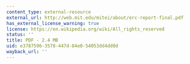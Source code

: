 ```yaml
---
content_type: external-resource
external_url: http://web.mit.edu/mitei/about/erc-report-final.pdf
has_external_license_warning: true
license: https://en.wikipedia.org/wiki/All_rights_reserved
status: ''
title: PDF - 2.4 MB
uid: e3787596-3578-447d-84e0-54053dd4dd0d
wayback_url: ''
---
```

